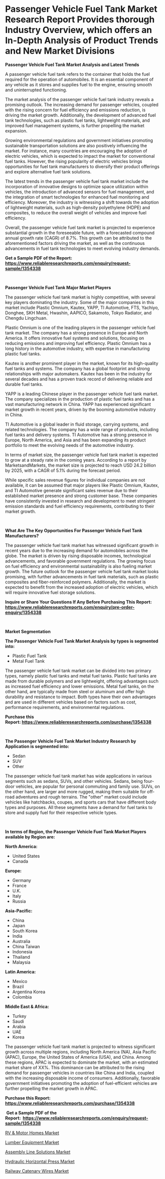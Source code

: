 <p><h1>Passenger Vehicle Fuel Tank Market Research Report Provides thorough Industry Overview, which offers an In-Depth Analysis of Product Trends and New Market Divisions</h1></p><p><strong>Passenger Vehicle Fuel Tank Market Analysis and Latest Trends</strong></p>
<p><p>A passenger vehicle fuel tank refers to the container that holds the fuel required for the operation of automobiles. It is an essential component of any vehicle as it stores and supplies fuel to the engine, ensuring smooth and uninterrupted functioning.</p><p>The market analysis of the passenger vehicle fuel tank industry reveals a promising outlook. The increasing demand for passenger vehicles, coupled with the rising concern for fuel efficiency and emissions reduction, is driving the market growth. Additionally, the development of advanced fuel tank technologies, such as plastic fuel tanks, lightweight materials, and improved fuel management systems, is further propelling the market expansion.</p><p>Growing environmental regulations and government initiatives promoting sustainable transportation solutions are also positively influencing the market. For instance, many countries are encouraging the adoption of electric vehicles, which is expected to impact the market for conventional fuel tanks. However, the rising popularity of electric vehicles brings opportunities for fuel tank manufacturers to diversify their product offerings and explore alternative fuel tank solutions.</p><p>The latest trends in the passenger vehicle fuel tank market include the incorporation of innovative designs to optimize space utilization within vehicles, the introduction of advanced sensors for fuel management, and the integration of smart technologies for enhanced fuel monitoring and efficiency. Moreover, the industry is witnessing a shift towards the adoption of lightweight materials, such as high-density polyethylene (HDPE) and composites, to reduce the overall weight of vehicles and improve fuel efficiency.</p><p>Overall, the passenger vehicle fuel tank market is projected to experience substantial growth in the foreseeable future, with a forecasted compound annual growth rate (CAGR) of 8.7%. This growth can be attributed to the aforementioned factors driving the market, as well as the continuous advancements in fuel tank technologies to meet evolving industry demands.</p></p>
<p><strong>Get a Sample PDF of the Report:&nbsp; <a href="https://www.reliableresearchreports.com/enquiry/request-sample/1354338">https://www.reliableresearchreports.com/enquiry/request-sample/1354338</a></strong></p>
<p>&nbsp;</p>
<p><strong>Passenger Vehicle Fuel Tank Major Market Players</strong></p>
<p><p>The passenger vehicle fuel tank market is highly competitive, with several key players dominating the industry. Some of the major companies in this market include Plastic Omnium, Kautex, YAPP, TI Automotive, FTS, Yachiyo, Donghee, SKH Metal, Hwashin, AAPICO, Sakamoto, Tokyo Radiator, and Chengdu Lingchuan.</p><p>Plastic Omnium is one of the leading players in the passenger vehicle fuel tank market. The company has a strong presence in Europe and North America. It offers innovative fuel systems and solutions, focusing on reducing emissions and improving fuel efficiency. Plastic Omnium has a long history in the automotive industry, with expertise in manufacturing plastic fuel tanks.</p><p>Kautex is another prominent player in the market, known for its high-quality fuel tanks and systems. The company has a global footprint and strong relationships with major automakers. Kautex has been in the industry for several decades and has a proven track record of delivering reliable and durable fuel tanks.</p><p>YAPP is a leading Chinese player in the passenger vehicle fuel tank market. The company specializes in the production of plastic fuel tanks and has a vast manufacturing network in China. YAPP has experienced significant market growth in recent years, driven by the booming automotive industry in China.</p><p>TI Automotive is a global leader in fluid storage, carrying systems, and related technologies. The company has a wide range of products, including fuel tanks and delivery systems. TI Automotive has a strong presence in Europe, North America, and Asia and has been expanding its product portfolio to meet the evolving needs of the automotive industry.</p><p>In terms of market size, the passenger vehicle fuel tank market is expected to grow at a steady rate in the coming years. According to a report by MarketsandMarkets, the market size is projected to reach USD 24.2 billion by 2025, with a CAGR of 5.1% during the forecast period.</p><p>While specific sales revenue figures for individual companies are not available, it can be assumed that major players like Plastic Omnium, Kautex, and TI Automotive generate significant sales revenue due to their established market presence and strong customer base. These companies have consistently invested in research and development to meet stringent emission standards and fuel efficiency requirements, contributing to their market growth.</p></p>
<p>&nbsp;</p>
<p><strong>What Are The Key Opportunities For Passenger Vehicle Fuel Tank Manufacturers?</strong></p>
<p><p>The passenger vehicle fuel tank market has witnessed significant growth in recent years due to the increasing demand for automobiles across the globe. The market is driven by rising disposable incomes, technological advancements, and favorable government regulations. The growing focus on fuel efficiency and environmental sustainability is also fueling market growth. The future outlook for the passenger vehicle fuel tank market looks promising, with further advancements in fuel tank materials, such as plastic composites and fiber-reinforced polymers. Additionally, the market is expected to benefit from the increased adoption of electric vehicles, which will require innovative fuel storage solutions.</p></p>
<p><strong>Inquire or Share Your Questions If Any Before Purchasing This Report: <a href="https://www.reliableresearchreports.com/enquiry/pre-order-enquiry/1354338">https://www.reliableresearchreports.com/enquiry/pre-order-enquiry/1354338</a></strong></p>
<p>&nbsp;</p>
<p><strong>Market Segmentation</strong></p>
<p><strong>The Passenger Vehicle Fuel Tank Market Analysis by types is segmented into:</strong></p>
<p><ul><li>Plastic Fuel Tank</li><li>Metal Fuel Tank</li></ul></p>
<p><p>The passenger vehicle fuel tank market can be divided into two primary types, namely plastic fuel tanks and metal fuel tanks. Plastic fuel tanks are made from durable polymers and are lightweight, offering advantages such as increased fuel efficiency and lower emissions. Metal fuel tanks, on the other hand, are typically made from steel or aluminum and offer high durability and resistance to impact. Both types have their own advantages and are used in different vehicles based on factors such as cost, performance requirements, and environmental regulations.</p></p>
<p><strong>Purchase this Report:&nbsp;<a href="https://www.reliableresearchreports.com/purchase/1354338">https://www.reliableresearchreports.com/purchase/1354338</a></strong></p>
<p>&nbsp;</p>
<p><strong>The Passenger Vehicle Fuel Tank Market Industry Research by Application is segmented into:</strong></p>
<p><ul><li>Sedan</li><li>SUV</li><li>Other</li></ul></p>
<p><p>The passenger vehicle fuel tank market has wide applications in various segments such as sedans, SUVs, and other vehicles. Sedans, being four-door vehicles, are popular for personal commuting and family use. SUVs, on the other hand, are larger and more rugged, making them suitable for off-road adventures and rough terrains. The "other" market could include vehicles like hatchbacks, coupes, and sports cars that have different body types and purposes. All these segments have a demand for fuel tanks to store and supply fuel for their respective vehicle types.</p></p>
<p>&nbsp;</p>
<p><strong>In terms of Region, the Passenger Vehicle Fuel Tank Market Players available by Region are:</strong></p>
<p>
    <p> <strong> North America: </strong>
        <ul>
            <li>United States</li>
            <li>Canada</li>
        </ul>
        </p> 
    <p> <strong> Europe: </strong>
        <ul>
            <li>Germany</li>
            <li>France</li>
            <li>U.K.</li>
            <li>Italy</li>
            <li>Russia</li>
        </ul>
        </p> 
    <p> <strong> Asia-Pacific: </strong>
        <ul>
            <li>China</li>
            <li>Japan</li>
            <li>South Korea</li>
            <li>India</li>
            <li>Australia</li>
            <li>China Taiwan</li>
            <li>Indonesia</li>
            <li>Thailand</li>
            <li>Malaysia</li>
        </ul>
        </p> 
    <p> <strong> Latin America: </strong>
        <ul>
            <li>Mexico</li>
            <li>Brazil</li>
            <li>Argentina Korea</li>
            <li>Colombia</li>
        </ul>
        </p> 
    <p> <strong> Middle East & Africa: </strong>
        <ul>
            <li>Turkey</li>
            <li>Saudi</li>
            <li>Arabia</li>
            <li>UAE</li>
            <li>Korea</li>
        </ul>
    </p>
    </p>
<p><p>The passenger vehicle fuel tank market is projected to witness significant growth across multiple regions, including North America (NA), Asia Pacific (APAC), Europe, the United States of America (USA), and China. Among these regions, APAC is expected to dominate the market, with an estimated market share of XX%. This dominance can be attributed to the rising demand for passenger vehicles in countries like China and India, coupled with the increasing disposable income of consumers. Additionally, favorable government initiatives promoting the adoption of fuel-efficient vehicles are further propelling the market growth in APAC.</p></p>
<p><strong>Purchase this Report: <a href="https://www.reliableresearchreports.com/purchase/1354338">https://www.reliableresearchreports.com/purchase/1354338</a></strong></p>
<p>&nbsp;<strong>Get a Sample PDF of the Report:&nbsp;&nbsp;<a href="https://www.reliableresearchreports.com/enquiry/request-sample/1354338">https://www.reliableresearchreports.com/enquiry/request-sample/1354338</a></strong></p>
<p><strong></strong></p>
<p><p><a href="https://github.com/sofayahoo2023/Market-Research-Report-List-1/blob/main/rv-motor-homes-market.md">RV & Motor Homes Market</a></p><p><a href="https://medium.com/@jenniferwhite656/lumber-equipment-market-share-evolution-and-market-growth-trends-2023-2030-a2d783d830e4">Lumber Equipment Market</a></p><p><a href="https://medium.com/@bonniehoppe2023/assembly-line-solutions-market-research-report-its-history-and-forecast-2023-to-2030-b3ed478a0be2">Assembly Line Solutions Market</a></p><p><a href="https://www.linkedin.com/pulse/hydraulic-horizontal-press-market-insights-players-vysfe/">Hydraulic Horizontal Press Market</a></p><p><a href="https://github.com/vimar16th/Market-Research-Report-List-1/blob/main/railway-catenary-wires-market.md">Railway Catenary Wires Market</a></p></p>